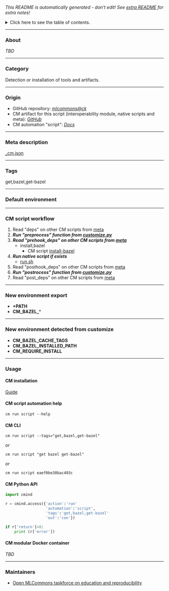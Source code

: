 *This README is automatically generated - don't edit! See [extra README](README-extra.md) for extra notes!*

<details>
<summary>Click here to see the table of contents.</summary>

* [About](#about)
* [Category](#category)
* [Origin](#origin)
* [Meta description](#meta-description)
* [Tags](#tags)
* [Default environment](#default-environment)
* [CM script workflow](#cm-script-workflow)
* [New environment export](#new-environment-export)
* [New environment detected from customize](#new-environment-detected-from-customize)
* [Usage](#usage)
  * [ CM installation](#cm-installation)
  * [ CM script automation help](#cm-script-automation-help)
  * [ CM CLI](#cm-cli)
  * [ CM Python API](#cm-python-api)
  * [ CM modular Docker container](#cm-modular-docker-container)
* [Maintainers](#maintainers)

</details>

___
### About

*TBD*
___
### Category

Detection or installation of tools and artifacts.
___
### Origin

* GitHub repository: *[mlcommons@ck](https://github.com/mlcommons/ck/tree/master/cm-mlops)*
* CM artifact for this script (interoperability module, native scripts and meta): *[GitHub](https://github.com/mlcommons/ck/tree/master/cm-mlops/script/get-bazel)*
* CM automation "script": *[Docs](https://github.com/octoml/ck/blob/master/docs/list_of_automations.md#script)*

___
### Meta description
[_cm.json](_cm.json)

___
### Tags
get,bazel,get-bazel

___
### Default environment

___
### CM script workflow

  1. Read "deps" on other CM scripts from [meta](https://github.com/mlcommons/ck/tree/master/cm-mlops/script/get-bazel/_cm.json)
  1. ***Run "preprocess" function from [customize.py](https://github.com/mlcommons/ck/tree/master/cm-mlops/script/get-bazel/customize.py)***
  1. ***Read "prehook_deps" on other CM scripts from [meta](https://github.com/mlcommons/ck/tree/master/cm-mlops/script/get-bazel/_cm.json)***
     * install,bazel
       - CM script [install-bazel](https://github.com/mlcommons/ck/tree/master/cm-mlops/script/install-bazel)
  1. ***Run native script if exists***
     * [run.sh](https://github.com/mlcommons/ck/tree/master/cm-mlops/script/get-bazel/run.sh)
  1. Read "posthook_deps" on other CM scripts from [meta](https://github.com/mlcommons/ck/tree/master/cm-mlops/script/get-bazel/_cm.json)
  1. ***Run "postrocess" function from [customize.py](https://github.com/mlcommons/ck/tree/master/cm-mlops/script/get-bazel/customize.py)***
  1. Read "post_deps" on other CM scripts from [meta](https://github.com/mlcommons/ck/tree/master/cm-mlops/script/get-bazel/_cm.json)
___
### New environment export

* **+PATH**
* **CM_BAZEL_***
___
### New environment detected from customize

* **CM_BAZEL_CACHE_TAGS**
* **CM_BAZEL_INSTALLED_PATH**
* **CM_REQUIRE_INSTALL**
___
### Usage

#### CM installation
[Guide](https://github.com/mlcommons/ck/blob/master/docs/installation.md)

#### CM script automation help
```cm run script --help```

#### CM CLI
`cm run script --tags="get,bazel,get-bazel"`

*or*

`cm run script "get bazel get-bazel"`

*or*

`cm run script eaef0be38bac493c`

#### CM Python API

```python
import cmind

r = cmind.access({'action':'run'
                  'automation':'script',
                  'tags':'get,bazel,get-bazel'
                  'out':'con'})

if r['return']>0:
    print (r['error'])
```

#### CM modular Docker container
*TBD*
___
### Maintainers

* [Open MLCommons taskforce on education and reproducibility](https://github.com/mlcommons/ck/blob/master/docs/mlperf-education-workgroup.md)
